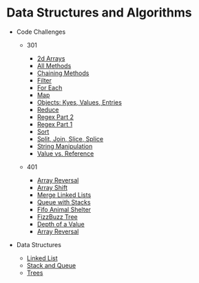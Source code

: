 # Data Structures and Algorithms  
  
* Code Challenges  
  * 301  
    * [2d Arrays](https://github.com/MSpake/data-structures-and-algorithms/tree/master/code-challenges/301/2d-arrays)  
    * [All Methods](https://github.com/MSpake/data-structures-and-algorithms/tree/master/code-challenges/301/all-methods)  
    * [Chaining Methods](https://github.com/MSpake/data-structures-and-algorithms/tree/master/code-challenges/301/chaining-methods)  
    * [Filter](https://github.com/MSpake/data-structures-and-algorithms/tree/master/code-challenges/301/filter)  
    * [For Each](https://github.com/MSpake/data-structures-and-algorithms/tree/master/code-challenges/301/for-each)  
    * [Map](https://github.com/MSpake/data-structures-and-algorithms/tree/master/code-challenges/301/map)  
    * [Objects: Kyes, Values, Entries](https://github.com/MSpake/data-structures-and-algorithms/tree/master/code-challenges/301/object-keys-values-entries)  
    * [Reduce](https://github.com/MSpake/data-structures-and-algorithms/tree/master/code-challenges/301/reduce)  
    * [Regex Part 2](https://github.com/MSpake/data-structures-and-algorithms/tree/master/code-challenges/301/regex-2)  
    * [Regex Part 1](https://github.com/MSpake/data-structures-and-algorithms/tree/master/code-challenges/301/regex-part1)  
    * [Sort](https://github.com/MSpake/data-structures-and-algorithms/tree/master/code-challenges/301/sort)  
    * [Split, Join, Slice, Splice](https://github.com/MSpake/data-structures-and-algorithms/tree/master/code-challenges/301/split-join-slice-splice)  
    * [String Manipulation](https://github.com/MSpake/data-structures-and-algorithms/tree/master/code-challenges/301/string-manip)  
    * [Value vs. Reference](https://github.com/MSpake/data-structures-and-algorithms/tree/master/code-challenges/301/value-vs-reference)

  * 401  
    * [Array Reversal](https://github.com/MSpake/data-structures-and-algorithms/tree/master/code-challenges/401/arrayReverse)  
    * [Array Shift](https://github.com/MSpake/data-structures-and-algorithms/tree/master/code-challenges/401/arrayShift)  
    * [Merge Linked Lists](https://github.com/MSpake/data-structures-and-algorithms/tree/master/code-challenges/401/llMerge)  
    * [Queue with Stacks](https://github.com/MSpake/data-structures-and-algorithms/tree/master/code-challenges/401/queueWithStacks)  
    * [Fifo Animal Shelter](https://github.com/MSpake/data-structures-and-algorithms/tree/master/code-challenges/401/fifoAnimalShelter)  
    * [FizzBuzz Tree](https://github.com/MSpake/data-structures-and-algorithms/tree/master/code-challenges/401/fizzBuzzTree)  
    * [Depth of a Value](https://github.com/MSpake/data-structures-and-algorithms/tree/master/code-challenges/401/depth)  
    * [Array Reversal](https://github.com/MSpake/data-structures-and-algorithms/tree/master/code-challenges/401/arrayReverseMultipleSolutions)  

    
* Data Structures  
  * [Linked List](https://github.com/MSpake/data-structures-and-algorithms/tree/master/data-structures/linkedList)  
  * [Stack and Queue](https://github.com/MSpake/data-structures-and-algorithms/tree/master/data-structures/stacksAndQueues)  
  * [Trees](https://github.com/MSpake/data-structures-and-algorithms/tree/master/data-structures/tree)  

